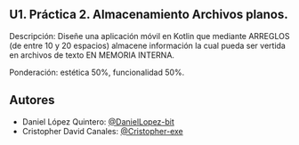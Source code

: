## U1. Práctica 2. Almacenamiento Archivos planos.
Descripción:
Diseñe una aplicación móvil en Kotlin que mediante ARREGLOS (de entre 10 y 20 espacios) almacene información la cual pueda ser vertida en archivos de texto EN MEMORIA INTERNA.

Ponderación: estética 50%, funcionalidad 50%.

## Autores

- Daniel López Quintero: [@DanielLopez-bit](https://github.com/DanielLopez-bit)
- Cristopher David Canales: [@Cristopher-exe](https://github.com/Cristopher-exe)
